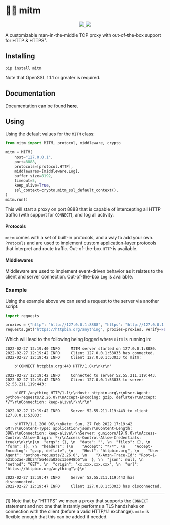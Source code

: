 # 👨‍💻 mitm

<p align="center">

<a href="https://synchronizing.github.io/mitm/">
    <img src="https://github.com/synchronizing/mitm/actions/workflows/docs-publish.yaml/badge.svg">
  </a>

  <a href="https://opensource.org/licenses/MIT">
    <img src="https://img.shields.io/badge/License-MIT-yellow.svg">
  </a>
</p>

A customizable man-in-the-middle TCP proxy with out-of-the-box support for HTTP & HTTPS¹.

## Installing

```
pip install mitm
```

Note that OpenSSL 1.1.1 or greater is required.

## Documentation

Documentation can be found [**here**](https://synchronizing.github.io/mitm/). 

## Using

Using the default values for the `MITM` class:

```python
from mitm import MITM, protocol, middleware, crypto

mitm = MITM(
    host="127.0.0.1",
    port=8888,
    protocols=[protocol.HTTP],
    middlewares=[middleware.Log],
    buffer_size=8192,
    timeout=5,
    keep_alive=True,
    ssl_context=crypto.mitm_ssl_default_context(),
)
mitm.run()
```

This will start a proxy on port 8888 that is capable of intercepting all HTTP traffic (with support for `CONNECT`), and log all activity.
#### Protocols

`mitm` comes with a set of built-in protocols, and a way to add your own. `Protocols` and are used to implement custom
[application-layer protocols](https://en.wikipedia.org/wiki/Application_layer) that interpret and route traffic. Out-of-the-box `HTTP` is available.

#### Middlewares

Middleware are used to implement event-driven behavior as it relates to the client and server connection. Out-of-the-box `Log` is available.

### Example

Using the example above we can send a request to the server via another script:

```python
import requests

proxies = {"http": "http://127.0.0.1:8888", "https": "http://127.0.0.1:8888"}
requests.get("https://httpbin.org/anything", proxies=proxies, verify=False)
```

Which will lead to the following being logged where `mitm` is running in:

```
2022-02-27 12:19:40 INFO     MITM server started on 127.0.0.1:8080.
2022-02-27 12:19:42 INFO     Client 127.0.0.1:53033 has connected.
2022-02-27 12:19:42 INFO     Client 127.0.0.1:53033 to mitm:

	b'CONNECT httpbin.org:443 HTTP/1.0\r\n\r\n'

2022-02-27 12:19:42 INFO     Connected to server 52.55.211.119:443.
2022-02-27 12:19:42 INFO     Client 127.0.0.1:53033 to server 52.55.211.119:443:

	b'GET /anything HTTP/1.1\r\nHost: httpbin.org\r\nUser-Agent: python-requests/2.26.0\r\nAccept-Encoding: gzip, deflate\r\nAccept: */*\r\nConnection: keep-alive\r\n\r\n'

2022-02-27 12:19:42 INFO     Server 52.55.211.119:443 to client 127.0.0.1:53033:

	b'HTTP/1.1 200 OK\r\nDate: Sun, 27 Feb 2022 17:19:42 GMT\r\nContent-Type: application/json\r\nContent-Length: 396\r\nConnection: keep-alive\r\nServer: gunicorn/19.9.0\r\nAccess-Control-Allow-Origin: *\r\nAccess-Control-Allow-Credentials: true\r\n\r\n{\n  "args": {}, \n  "data": "", \n  "files": {}, \n  "form": {}, \n  "headers": {\n    "Accept": "*/*", \n    "Accept-Encoding": "gzip, deflate", \n    "Host": "httpbin.org", \n    "User-Agent": "python-requests/2.26.0", \n    "X-Amzn-Trace-Id": "Root=1-621bb2ae-38b24f564e3a026c13e948b6"\n  }, \n  "json": null, \n  "method": "GET", \n  "origin": "xx.xxx.xxx.xxx", \n  "url": "https://httpbin.org/anything"\n}\n'

2022-02-27 12:19:47 INFO     Server 52.55.211.119:443 has disconnected.
2022-02-27 12:19:47 INFO     Client 127.0.0.1:53033 has disconnected.
```

---

[1] Note that by "HTTPS" we mean a proxy that supports the `CONNECT` statement and not one that instantly performs a TLS handshake on connection with the client (before a valid HTTP/1.1 exchange). `mitm` is flexible enough that this can be added if needed.
